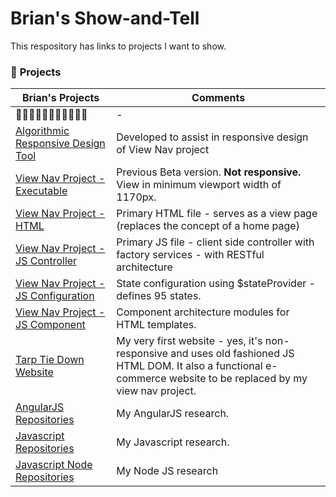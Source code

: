 # Brian's Show-and-Tell

This respository has links to projects I want to show.

### :arrow_down_small: **Projects**
Brian's Projects | Comments
----------------------------------------------------------------------------|--------------------------------------------------------
:small_red_triangle_down::small_red_triangle_down::small_red_triangle_down::small_red_triangle_down::small_red_triangle_down::small_red_triangle_down::small_red_triangle_down::small_red_triangle_down::small_red_triangle_down::small_red_triangle_down::small_red_triangle_down: | -
[Algorithmic Responsive Design Tool](https://www.tarptiedown.com/response/response-tool.html) | Developed to assist in responsive design of View Nav project
[View Nav Project - Executable](https://www.tarptiedown.com/PHP-Test-Files/rb-page-Exp8/ttd-website-rb-page-index_Exp8.html#/view00) | Previous Beta version. **Not responsive.** View in minimum viewport width of 1170px.
[View Nav Project - HTML](https://github.com/BrianHCombes/Show-and-Tell/blob/master/View-Nav-Project/ttd-website-rb-page-index_Exp8.html) | Primary HTML file - serves as a view page (replaces the concept of a home page)
[View Nav Project - JS Controller](https://github.com/BrianHCombes/Show-and-Tell/blob/master/View-Nav-Project/ttd-website-rb-page-controller-client_Exp8.js) | Primary JS file - client side controller with factory services - with RESTful architecture
[View Nav Project - JS Configuration](https://github.com/BrianHCombes/Show-and-Tell/blob/master/View-Nav-Project/ttd-website-rb-page-config_Exp8.js) | State configuration using $stateProvider - defines 95 states.
[View Nav Project - JS Component](https://github.com/BrianHCombes/Show-and-Tell/blob/master/View-Nav-Project/ttd-website-rb-page-components10-19.js) | Component architecture modules for HTML templates.
[Tarp Tie Down Website](https://www.tarptiedown.com) | My very first website - yes, it's non-responsive and uses old fashioned JS HTML DOM. It also a functional e-commerce website to be replaced by my view nav project.
[AngularJS Repositories](https://github.com/BrianHCombes/SelfEd-Tutorials-AngularJS) | My AngularJS research.
[Javascript Repositories](https://github.com/BrianHCombes/SelfEd-Tutorials-Javascript) | My Javascript research.
[Javascript Node Repositories](https://github.com/BrianHCombes/SelfEd-Tutorials-NodeJS) | My Node JS research


